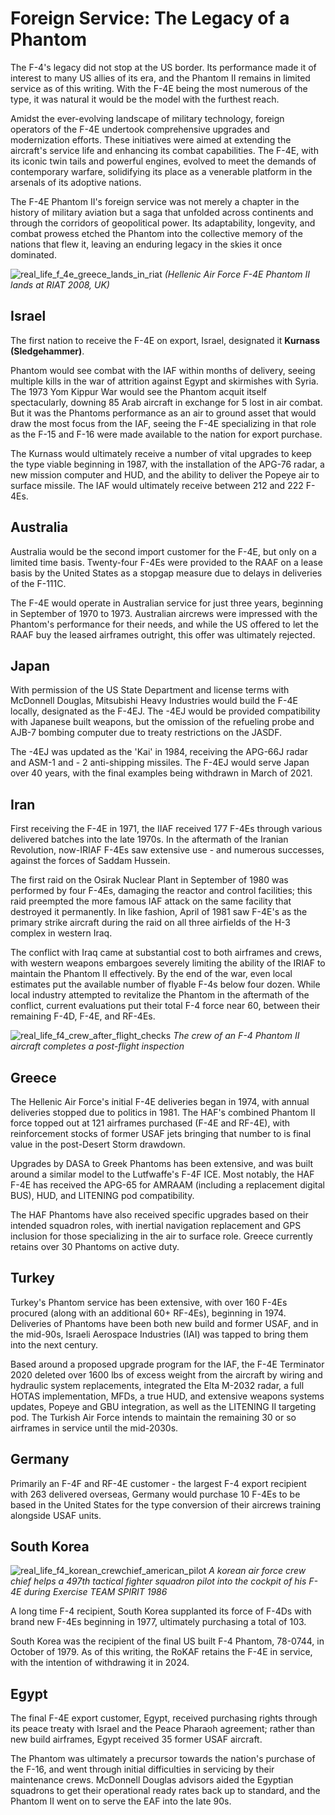 # Foreign Service: The Legacy of a Phantom

The F-4's legacy did not stop at the US border. Its performance made it of
interest to many US allies of its era, and the Phantom II remains in limited
service as of this writing. With the F-4E being the most numerous of the type,
it was natural it would be the model with the furthest reach.

Amidst the ever-evolving landscape of military technology, foreign operators of
the F-4E undertook comprehensive upgrades and modernization efforts. These
initiatives were aimed at extending the aircraft's service life and enhancing
its combat capabilities. The F-4E, with its iconic twin tails and powerful
engines, evolved to meet the demands of contemporary warfare, solidifying its
place as a venerable platform in the arsenals of its adoptive nations.

The F-4E Phantom II's foreign service was not merely a chapter in the history of
military aviation but a saga that unfolded across continents and through the
corridors of geopolitical power. Its adaptability, longevity, and combat prowess
etched the Phantom into the collective memory of the nations that flew it,
leaving an enduring legacy in the skies it once dominated.

![real_life_f_4e_greece_lands_in_riat](../img/real_life_greek_phantom_lands_riat.jpg)
_(Hellenic Air Force F-4E Phantom II lands at RIAT 2008, UK)_

## Israel

The first nation to receive the F-4E on export, Israel, designated it **Kurnass
(Sledgehammer)**.

Phantom would see combat with the IAF within months of delivery, seeing multiple
kills in the war of attrition against Egypt and skirmishes with Syria. The 1973
Yom Kippur War would see the Phantom acquit itself spectacularly, downing 85
Arab aircraft in exchange for 5 lost in air combat. But it was the Phantoms
performance as an air to ground asset that would draw the most focus from the
IAF, seeing the F-4E specializing in that role as the F-15 and F-16 were made
available to the nation for export purchase.

The Kurnass would ultimately receive a number of vital upgrades to keep the type
viable beginning in 1987, with the installation of the APG-76 radar, a new
mission computer and HUD, and the ability to deliver the Popeye air to surface
missile. The IAF would ultimately receive between 212 and 222 F-4Es.

## Australia

Australia would be the second import customer for the F-4E, but only on a
limited time basis. Twenty-four F-4Es were provided to the RAAF on a lease basis
by the United States as a stopgap measure due to delays in deliveries of the
F-111C.

The F-4E would operate in Australian service for just three years, beginning in
September of 1970 to 1973. Australian aircrews were impressed with the Phantom's
performance for their needs, and while the US offered to let the RAAF buy the
leased airframes outright, this offer was ultimately rejected.

## Japan

With permission of the US State Department and license terms with McDonnell
Douglas, Mitsubishi Heavy Industries would build the F-4E locally, designated as
the F-4EJ. The -4EJ would be provided compatibility with Japanese built weapons,
but the omission of the refueling probe and AJB-7 bombing computer due to treaty
restrictions on the JASDF.

The -4EJ was updated as the 'Kai' in 1984, receiving the APG-66J radar and ASM-1
and - 2 anti-shipping missiles. The F-4EJ would serve Japan over 40 years, with
the final examples being withdrawn in March of 2021.

## Iran

First receiving the F-4E in 1971, the IIAF received 177 F-4Es through various
delivered batches into the late 1970s. In the aftermath of the Iranian
Revolution, now-IRIAF F-4Es saw extensive use - and numerous successes, against
the forces of Saddam Hussein.

The first raid on the Osirak Nuclear Plant in September of 1980 was performed by
four F-4Es, damaging the reactor and control facilities; this raid preempted the
more famous IAF attack on the same facility that destroyed it permanently. In
like fashion, April of 1981 saw F-4E's as the primary strike aircraft during the
raid on all three airfields of the H-3 complex in western Iraq.

The conflict with Iraq came at substantial cost to both airframes and crews,
with western weapons embargoes severely limiting the ability of the IRIAF to
maintain the Phantom II effectively. By the end of the war, even local estimates
put the available number of flyable F-4s below four dozen. While local industry
attempted to revitalize the Phantom in the aftermath of the conflict, current
evaluations put their total F-4 force near 60, between their remaining F-4D,
F-4E, and RF-4Es.

![real_life_f4_crew_after_flight_checks](../img/real_life_f4_crew_after_flight_checks.jpg)
_The crew of an F-4 Phantom II aircraft completes a post-flight inspection_

## Greece

The Hellenic Air Force's initial F-4E deliveries began in 1974, with annual
deliveries stopped due to politics in 1981. The HAF's combined Phantom II force
topped out at 121 airframes purchased (F-4E and RF-4E), with reinforcement
stocks of former USAF jets bringing that number to is final value in the
post-Desert Storm drawdown.

Upgrades by DASA to Greek Phantoms has been extensive, and was built around a
similar model to the Lutfwaffe's F-4F ICE. Most notably, the HAF F-4E has
received the APG-65 for AMRAAM (including a replacement digital BUS), HUD, and
LITENING pod compatibility.

The HAF Phantoms have also received specific upgrades based on their intended
squadron roles, with inertial navigation replacement and GPS inclusion for those
specializing in the air to surface role. Greece currently retains over 30
Phantoms on active duty.

## Turkey

Turkey's Phantom service has been extensive, with over 160 F-4Es procured (along
with an additional 60+ RF-4Es), beginning in 1974. Deliveries of Phantoms have
been both new build and former USAF, and in the mid-90s, Israeli Aerospace
Industries (IAI) was tapped to bring them into the next century.

Based around a proposed upgrade program for the IAF, the F-4E Terminator 2020
deleted over 1600 lbs of excess weight from the aircraft by wiring and hydraulic
system replacements, integrated the Elta M-2032 radar, a full HOTAS
implementation, MFDs, a true HUD, and extensive weapons systems updates, Popeye
and GBU integration, as well as the LITENING II targeting pod. The Turkish Air
Force intends to maintain the remaining 30 or so airframes in service until the
mid-2030s.

## Germany

Primarily an F-4F and RF-4E customer - the largest F-4 export recipient with 263
delivered overseas, Germany would purchase 10 F-4Es to be based in the United
States for the type conversion of their aircrews training alongside USAF units.

## South Korea

![real_life_f4_korean_crewchief_american_pilot](../img/real_life_f4_korea_TEAM_SPIRIT_86.jpg)
_A korean air force crew chief helps a 497th tactical fighter squadron pilot
into the cockpit of his F-4E during Exercise TEAM SPIRIT 1986_

A long time F-4 recipient, South Korea supplanted its force of F-4Ds with brand
new F-4Es beginning in 1977, ultimately purchasing a total of 103.

South Korea was the recipient of the final US built F-4 Phantom, 78-0744, in
October of 1979. As of this writing, the RoKAF retains the F-4E in service, with
the intention of withdrawing it in 2024.

## Egypt

The final F-4E export customer, Egypt, received purchasing rights through its
peace treaty with Israel and the Peace Pharaoh agreement; rather than new build
airframes, Egypt received 35 former USAF aircraft.

The Phantom was ultimately a precursor towards the nation's purchase of the
F-16, and went through initial difficulties in servicing by their maintenance
crews. McDonnell Douglas advisors aided the Egyptian squadrons to get their
operational ready rates back up to standard, and the Phantom II went on to serve
the EAF into the late 90s.
